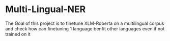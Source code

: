 # Multi-Lingual-NER
The Goal of this project is to finetune XLM-Roberta on a multilingual corpus and check how can finetuning 1 language benfit other languages even if not trained on it
